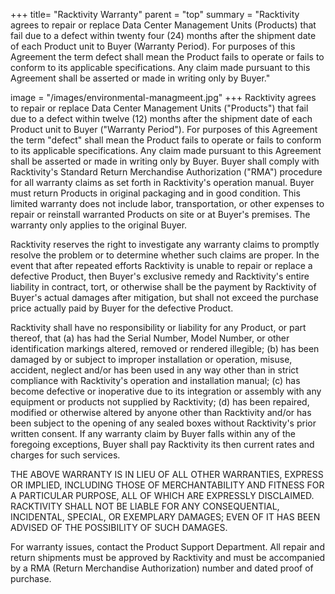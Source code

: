 +++
title= "Racktivity Warranty"
parent = "top"
summary = "Racktivity agrees to repair or replace Data Center Management Units (Products) that fail due to a defect within twenty four (24) months after the shipment date of each Product unit to Buyer (Warranty Period). For purposes of this Agreement the term defect shall mean the Product fails to operate or fails to conform to its applicable specifications. Any claim made pursuant to this Agreement shall be asserted or made in writing only by Buyer."

image = "/images/environmental-managmeent.jpg"
+++
Racktivity agrees to repair or replace Data Center Management Units ("Products") that fail due to a defect within twelve (12) months after the shipment date of each Product unit to Buyer ("Warranty Period"). For purposes of this Agreement the term "defect" shall mean the Product fails to operate or fails to conform to its applicable specifications. Any claim made pursuant to this Agreement shall be asserted or made in writing only by Buyer. Buyer shall comply with Racktivity's Standard Return Merchandise Authorization ("RMA") procedure for all warranty claims as set forth in Racktivity's operation manual. Buyer must return Products in original packaging and in good condition. This limited warranty does not include labor, transportation, or other expenses to repair or reinstall warranted Products on site or at Buyer's premises. The warranty only applies to the original Buyer.

Racktivity reserves the right to investigate any warranty claims to promptly resolve the problem or to determine whether such claims are proper. In the event that after repeated efforts Racktivity is unable to repair or replace a defective Product, then Buyer's exclusive remedy and Racktivity's entire liability in contract, tort, or otherwise shall be the payment by Racktivity of Buyer's actual damages after mitigation, but shall not exceed the purchase price actually paid by Buyer for the defective Product.

Racktivity shall have no responsibility or liability for any Product, or part thereof, that (a) has had the Serial Number, Model Number, or other identification markings altered, removed or rendered illegible; (b) has been damaged by or subject to improper installation or operation, misuse, accident, neglect and/or has been used in any way other than in strict compliance with Racktivity's operation and installation manual; (c) has become defective or inoperative due to its integration or assembly with any equipment or products not supplied by Racktivity; (d) has been repaired, modified or otherwise altered by anyone other than Racktivity and/or has been subject to the opening of any sealed boxes without Racktivity's prior written consent. If any warranty claim by Buyer falls within any of the foregoing exceptions, Buyer shall pay Racktivity its then current rates and charges for such services.

THE ABOVE WARRANTY IS IN LIEU OF ALL OTHER WARRANTIES, EXPRESS OR IMPLIED, INCLUDING THOSE OF MERCHANTABILITY AND FITNESS FOR A PARTICULAR PURPOSE, ALL OF WHICH ARE EXPRESSLY DISCLAIMED. RACKTIVITY SHALL NOT BE LIABLE FOR ANY CONSEQUENTIAL, INCIDENTAL, SPECIAL, OR EXEMPLARY DAMAGES; EVEN OF IT HAS BEEN ADVISED OF THE POSSIBILITY OF SUCH DAMAGES.

For warranty issues, contact the Product Support Department. All repair and return shipments must be approved by Racktivity and must be accompanied by a RMA (Return Merchandise Authorization) number and dated proof of purchase.